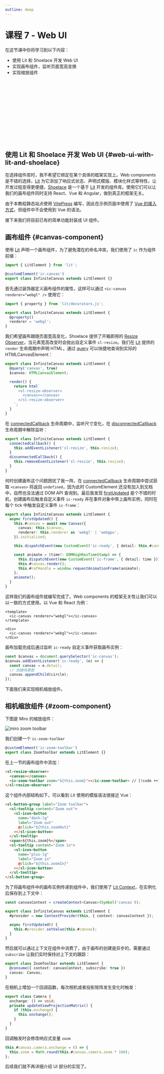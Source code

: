 ```yaml
---
outline: deep
---
```


# 课程 7 - Web UI

在这节课中你将学习到以下内容：

- 使用 Lit 和 Shoelace 开发 Web UI
- 实现画布组件，监听页面宽高变换
- 实现缩放组件

<div style="width: 100%; height: 200px;">
  <ic-canvas-lesson7 />
</div>

## 使用 Lit 和 Shoelace 开发 Web UI {#web-ui-with-lit-and-shoelace}

在选择组件库时，我不希望它绑定在某个具体的框架实现上。Web components 是不错的选择，[Lit] 为它添加了响应式状态、声明式模版、模块化样式等特性，让开发过程变得更便捷。[Shoelace] 是一个基于 [Lit] 开发的组件库。使用它们可以让我们的画布组件同时支持 React、Vue 和 Angular，做到真正的框架无关。

由于本教程静态站点使用 [VitePress] 编写，因此在示例页面中使用了 [Vue 的接入方式]，但组件中不会使用到 Vue 的语法。

接下来我们将目前已有的简单功能封装成 UI 组件。

## 画布组件 {#canvas-component}

使用 [Lit] 声明一个画布组件，为了避免潜在的命名冲突，我们使用了 `ic` 作为组件前缀：

```ts
import { LitElement } from 'lit';

@customElement('ic-canvas')
export class InfiniteCanvas extends LitElement {}
```

首先通过装饰器定义画布组件的属性，这样可以通过 `<ic-canvas renderer="webgl" />` 使用它：

```ts
import { property } from 'lit/decorators.js';

export class InfiniteCanvas extends LitElement {
  @property()
  renderer = 'webgl';
}
```

我们希望画布跟随页面宽高变化，Shoelace 提供了开箱即用的 [Resize Observer]，当元素宽高改变时会抛出自定义事件 `sl-resize`。我们在 [Lit] 提供的 `render` 生命周期中声明 HTML，通过 [query] 可以快捷地查询到实际的 HTMLCanvasElement：

```ts
export class InfiniteCanvas extends LitElement {
  @query('canvas', true)
  $canvas: HTMLCanvasElement;

  render() {
    return html`
      <sl-resize-observer>
        <canvas></canvas>
      </sl-resize-observer>
    `;
  }
}
```

在 [connectedCallback] 生命周期中，监听尺寸变化，在 [disconnectedCallback] 生命周期中解除监听：

```ts
export class InfiniteCanvas extends LitElement {
  connectedCallback() {
    this.addEventListener('sl-resize', this.resize);
  }
  disconnectedCallback() {
    this.removeEventListener('sl-resize', this.resize);
  }
}
```

何时创建画布这个问题困扰了我一阵，在 [connectedCallback] 生命周期中尝试获取 `<canvas>` 将返回 `undefined`，因为此时 CustomElement 还没有加入到文档中，自然也没法通过 DOM API 查询到。最后我发现 [firstUpdated] 是个不错的时机，创建画布后触发自定义事件 `ic-ready` 并在事件对象中带上画布实例，同时在每个 tick 中触发自定义事件 `ic-frame`：

```ts
export class InfiniteCanvas extends LitElement {
  async firstUpdated() {
    this.#canvas = await new Canvas({
      canvas: this.$canvas,
      renderer: this.renderer as 'webgl' | 'webgpu',
    }).initialized;

    this.dispatchEvent(new CustomEvent('ic-ready', { detail: this.#canvas }));

    const animate = (time?: DOMHighResTimeStamp) => {
      this.dispatchEvent(new CustomEvent('ic-frame', { detail: time }));
      this.#canvas.render();
      this.#rafHandle = window.requestAnimationFrame(animate);
    };
    animate();
  }
}
```

这样我们的画布组件就编写完成了。Web components 的框架无关性让我们可以以一致的方式使用。以 Vue 和 React 为例：

```vue
<template>
  <ic-canvas renderer="webgl"></ic-canvas>
</template>
```

```tsx
<div>
  <ic-canvas renderer="webgl"></ic-canvas>
</div>
```

画布加载完成后通过监听 `ic-ready` 自定义事件获取画布实例：

```ts
const $canvas = document.querySelector('ic-canvas');
$canvas.addEventListener('ic-ready', (e) => {
  const canvas = e.detail;
  // 创建场景图
  canvas.appendChild(circle);
});
```

下面我们来实现相机缩放组件。

## 相机缩放组件 {#zoom-component}

下图是 Miro 的缩放组件：

![miro zoom toolbar](/miro-toolbar.png)

我们创建一个 `ic-zoom-toolbar`

```ts
@customElement('ic-zoom-toolbar')
export class ZoomToolbar extends LitElement {}
```

在上一节的画布组件中添加：

```html
<sl-resize-observer>
  <canvas></canvas>
  <ic-zoom-toolbar zoom="${this.zoom}"></ic-zoom-toolbar> // [!code ++]
</sl-resize-observer>
```

这个组件内部结构如下，可以看到 Lit 使用的模版语法很接近 Vue：

```html
<sl-button-group label="Zoom toolbar">
  <sl-tooltip content="Zoom out">
    <sl-icon-button
      name="dash-lg"
      label="Zoom out"
      @click="${this.zoomOut}"
    ></sl-icon-button>
  </sl-tooltip>
  <span>${this.zoom}%</span>
  <sl-tooltip content="Zoom in">
    <sl-icon-button
      name="plus-lg"
      label="Zoom in"
      @click="${this.zoomIn}"
    ></sl-icon-button>
  </sl-tooltip>
</sl-button-group>
```

为了将画布组件中的画布实例传递到组件中，我们使用了 [Lit Context]，在实例化后保存到上下文中：

```ts
const canvasContext = createContext<Canvas>(Symbol('canvas'));

export class InfiniteCanvas extends LitElement {
  #provider = new ContextProvider(this, { context: canvasContext });

  async firstUpdated() {
    this.#provider.setValue(this.#canvas);
  }
}
```

然后就可以通过上下文在组件中消费了，由于画布的创建是异步的，需要通过 `subscribe` 让我们实时保持对上下文的跟踪：

```ts
export class ZoomToolbar extends LitElement {
  @consume({ context: canvasContext, subscribe: true })
  canvas: Canvas;
}
```

在相机上增加一个回调函数，每次相机或者投影矩阵发生变化时触发：

```ts
export class Camera {
  onchange: () => void;
  private updateViewProjectionMatrix() {
    if (this.onchange) {
      this.onchange();
    }
  }
}
```

回调触发时会修改响应式变量 `zoom`

```ts
this.#canvas.camera.onchange = () => {
  this.zoom = Math.round(this.#canvas.camera.zoom * 100);
};
```

后续我们就不再详细介绍 UI 部分的实现了。

[Shoelace]: https://shoelace.style/
[VitePress]: https://vitepress.dev/
[Vue 的接入方式]: https://shoelace.style/frameworks/vue
[Resize Observer]: https://shoelace.style/components/resize-observer
[Lit]: https://lit.dev/
[connectedCallback]: https://lit.dev/docs/components/lifecycle/#connectedcallback
[disconnectedCallback]: https://lit.dev/docs/components/lifecycle/#disconnectedCallback
[query]: https://lit.dev/docs/api/decorators/#query
[firstUpdated]: https://lit.dev/docs/components/lifecycle/#firstupdated
[Lit Context]: https://lit.dev/docs/data/context/
